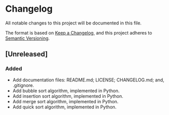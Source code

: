 # Changelog
All notable changes to this project will be documented in this file.

The format is based on [Keep a Changelog](https://keepachangelog.com/en/1.0.0/),
and this project adheres to [Semantic Versioning](https://semver.org/spec/v2.0.0.html).

## [Unreleased]
### Added
* Add documentation files: README.md; LICENSE; CHANGELOG.md; and, .gitignore.
* Add bubble sort algorithm, implemented in Python.
* Add insertion sort algorithm, implemented in Python.
* Add merge sort algorithm, implemented in Python.
* Add quick sort algorithm, implemented in Python.
